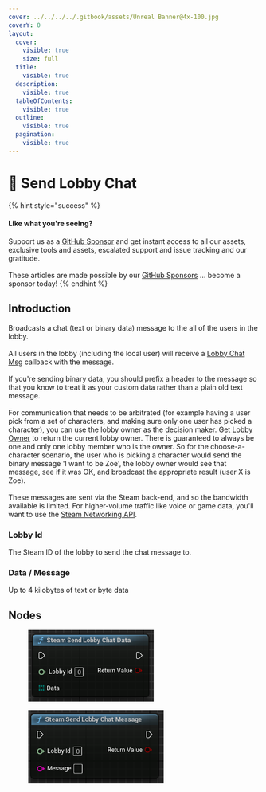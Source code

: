 ```yaml
---
cover: ../../../../.gitbook/assets/Unreal Banner@4x-100.jpg
coverY: 0
layout:
  cover:
    visible: true
    size: full
  title:
    visible: true
  description:
    visible: true
  tableOfContents:
    visible: true
  outline:
    visible: true
  pagination:
    visible: true
---
```


# 🔵 Send Lobby Chat

{% hint style="success" %}
#### Like what you're seeing?

Support us as a [GitHub Sponsor](../../../../become-a-sponsor/) and get instant access to all our assets, exclusive tools and assets, escalated support and issue tracking and our gratitude.\
\
These articles are made possible by our [GitHub Sponsors](../../../../become-a-sponsor/) ... become a sponsor today!
{% endhint %}

## Introduction

Broadcasts a chat (text or binary data) message to the all of the users in the lobby.\
\
All users in the lobby (including the local user) will receive a [Lobby Chat Msg](lobby-chat-msg.md) callback with the message.\
\
If you're sending binary data, you should prefix a header to the message so that you know to treat it as your custom data rather than a plain old text message.\
\
For communication that needs to be arbitrated (for example having a user pick from a set of characters, and making sure only one user has picked a character), you can use the lobby owner as the decision maker. [Get Lobby Owner](get-lobby-owner.md) to return the current lobby owner. There is guaranteed to always be one and only one lobby member who is the owner. So for the choose-a-character scenario, the user who is picking a character would send the binary message 'I want to be Zoe', the lobby owner would see that message, see if it was OK, and broadcast the appropriate result (user X is Zoe).\
\
These messages are sent via the Steam back-end, and so the bandwidth available is limited. For higher-volume traffic like voice or game data, you'll want to use the [Steam Networking API](https://partner.steamgames.com/doc/features/multiplayer/networking).

### Lobby Id

The Steam ID of the lobby to send the chat message to.

### Data / Message

Up to 4 kilobytes of text or byte data

## Nodes

<figure><img src="../../../../.gitbook/assets/image (3) (1) (1) (1) (1).png" alt=""><figcaption></figcaption></figure>

<figure><img src="../../../../.gitbook/assets/image (4) (1) (1) (1) (1).png" alt=""><figcaption></figcaption></figure>

